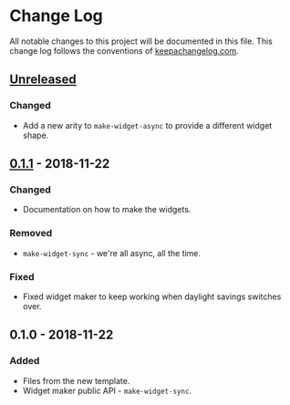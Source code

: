 # Change Log
All notable changes to this project will be documented in this file. This change log follows the conventions of [keepachangelog.com](http://keepachangelog.com/).

## [Unreleased]
### Changed
- Add a new arity to `make-widget-async` to provide a different widget shape.

## [0.1.1] - 2018-11-22
### Changed
- Documentation on how to make the widgets.

### Removed
- `make-widget-sync` - we're all async, all the time.

### Fixed
- Fixed widget maker to keep working when daylight savings switches over.

## 0.1.0 - 2018-11-22
### Added
- Files from the new template.
- Widget maker public API - `make-widget-sync`.

[Unreleased]: https://github.com/your-name/datomic-bug-report/compare/0.1.1...HEAD
[0.1.1]: https://github.com/your-name/datomic-bug-report/compare/0.1.0...0.1.1

